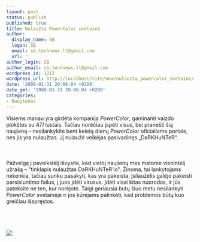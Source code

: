 ```yaml
---
layout: post
status: publish
published: true
title: Nulaužta PowerColor svetainė
author:
  display_name: SB
  login: SB
  email: sb.technews.lt@gmail.com
  url: ''
author_login: SB
author_email: sb.technews.lt@gmail.com
wordpress_id: 1212
wordpress_url: http://localhost/site/new/nulauzta_powercolor_svetaine/
date: '2008-01-31 20:06:04 +0200'
date_gmt: '2008-01-31 20:06:04 +0200'
categories:
- Naujienos
---
```

<p>Visiems manau yra girdėta kompanija <i>PowerColor</i>, gaminanti vaizdo plokštes su <i>ATI</i> lustais. Tačiau norėčiau įspėti visus, bei pranešti šią naujieną – nesilankykite bent keletą dienų <i>PowerColor</i> oficialiame portale, nes jis yra nulaužtas. Jį nulaužė veikėjas pasivadinęs „DaRKHuNTeR“.<br />
<br><br />
<br>Pažvelgę į paveikslėlį išvysite, kad vietoj naujienų mes matome vienintelį užrašą – &quot;tinklapis nulaužtas DaRKHuNTeR‘io&quot;. Žinoma, tai lankytojams nekenkia, tačiau sunku pasakyti, kas yra pakeista. Įsilaužėlis galėjo pakeisti parsisiuntimo failus, į juos įdėti virusus. Įdėti visai kitas nuorodas, ir jūs pateksite ne ten, kur norėjote. Taigi geriausia butų šiuo metu nesilankyti <i>PowerColor</i> svetainėje ir jos kūrėjams palinkėti, kad problemos būtų kuo greičiau išspręstos.<br />
<br><br />
<br><br><img src="http://www.technews.lt/upl/Failai/powercolor_hacked.jpg"><br><br />
<br></p>

